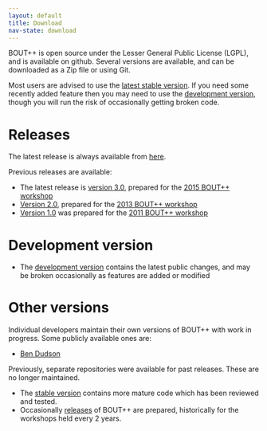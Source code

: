 ```yaml
---
layout: default
title: Download
nav-state: download
---
```


BOUT++ is open source under the Lesser General Public License (LGPL), and is available on github.
Several versions are available, and can be downloaded as a Zip file or using Git. 

Most users are advised to use the [latest stable version][latest].
If you need some recently added feature then you may need to use the [development version][development],
though you will run the risk of occasionally getting broken code.

# Releases

The latest release is always available from [here][latest].

Previous releases are available:

* The latest release is [version 3.0](https://github.com/boutproject/BOUT-dev/releases/tag/v3.0), prepared for the [2015 BOUT++ workshop](workshop2015.html)
* [Version 2.0](https://github.com/boutproject/BOUT-dev/releases/tag/v2.0), prepared for the [2013 BOUT++ workshop](https://bout2013.llnl.gov/)
* [Version 1.0](https://github.com/boutproject/BOUT-dev/releases/tag/v1.0) was prepared for the [2011 BOUT++ workshop](https://bout2011.llnl.gov/)

# Development version

* The [development version](https://github.com/boutproject/BOUT-dev) contains the latest public changes, 
  and may be broken occasionally as features are added or modified

# Other versions

Individual developers maintain their own versions of BOUT++ with work in progress. Some publicly available ones are:

* [Ben Dudson](https://github.com/bendudson/BOUT)

Previously, separate repositories were available for past releases. These are no longer maintained.

* The [stable version](https://github.com/boutproject/BOUT) contains more mature code which has been
  reviewed and tested.
* Occasionally [releases](https://github.com/boutproject/BOUT-2.0) of BOUT++ are prepared, historically
  for the workshops held every 2 years. 

[latest]: https://github.com/boutproject/BOUT-dev/releases/latest
[development]: https://github.com/boutproject/BOUT-dev
